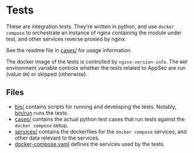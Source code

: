 Tests
=====
These are integration tests.  They're written in python, and use
`docker compose` to orchestrate an instance of nginx containing the module
under test, and other services reverse proxied by nginx.

See the readme file in [cases/](cases/) for usage information.

The docker image of the tests is controlled by `nginx-version-info`. The `WAF`
environment variable controls whether the tests related to AppSec are run (value
`ON`) or skipped (otherwise).

Files
-----
- [bin/](bin/) contains scripts for running and developing the tests.  Notably,
  [bin/run](bin/run) runs the tests.
- [cases/](cases/) contains the actual python test cases that run tests against
  the `docker compose` setup.
- [services/](services/) contains the dockerfiles for the `docker compose`
  services, and other data relevant to the services.
- [docker-compose.yaml](docker-compose.yml) defines the services used by the
  tests.
